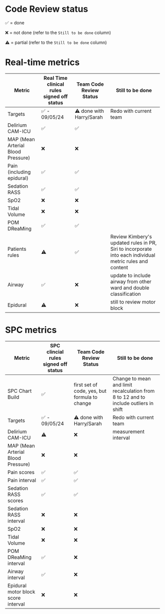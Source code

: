 # Code Review status 


✅ = done

❌ = not done (refer to the `Still to be done` column)

⚠️ = partial (refer to the `Still to be done` column)

# Real-time metrics

Metric | Real Time clinical rules signed off status | Team Code Review Status | Still to be done |
|---|---|---|---|
Targets|✅ - 09/05/24| ⚠️ done with Harry/Sarah|Redo with current team||
Delirium CAM-ICU |✅|✅| |
MAP (Mean Arterial Blood Pressure)|❌|❌| |
Pain (including epidural)|✅|✅| |
Sedation RASS|✅|✅| |
SpO2|❌|❌| |
Tidal Volume|❌|❌||
POM DReaMing|✅|✅||
Patients rules| ⚠️ | ✅ |Review Kimbery's updated rules in PR, Siri to incorporate into each individual metric rules and content|
Airway|✅|❌|update to include airway from other ward and double classification|
Epidural| ⚠️ |❌| still to review motor block|

# SPC metrics

Metric | SPC clincial rules signed off status | Team Code Review Status | Still to be done |
|---|---|---|---|
SPC Chart Build|✅|first set of code, yes, but formula to change|Change to mean and limit recalculation from 8 to 12 and to include outliers in shift
Targets|✅ - 09/05/24|⚠️ done with Harry/Sarah|Redo with current team||
Delirium CAM-ICU | ⚠️ |❌ | measurement interval |
MAP (Mean Arterial Blood Pressure)|❌|❌||
Pain scores|✅|✅||
Pain interval|✅|✅||
Sedation RASS scores|✅|✅||
Sedation RASS interval|❌|❌||
SpO2|❌|❌||
Tidal Volume|❌|❌||
POM DReaMing interval|✅|❌||
Airway interval|✅|❌|||
Epidural motor block score interval|❌|❌||
